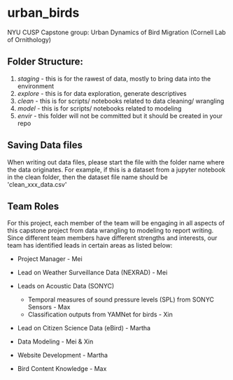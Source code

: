 # urban_birds
NYU CUSP Capstone group: Urban Dynamics of Bird Migration (Cornell Lab of Ornithology)

## Folder Structure:
1. *staging* - this is for the rawest of data, mostly to bring data into the environment
2. *explore* - this is for data exploration, generate descriptives
3. *clean* - this is for scripts/ notebooks related to data cleaning/ wrangling
4. *model* - this is for scripts/ notebooks related to modeling
5. *envir* - this folder will not be committed but it should be created in your repo

## Saving Data files
When writing out data files, please start the file with the folder name where the data originates. For example, if this is a dataset from a jupyter notebook in the clean folder, then the dataset file name should be 'clean_xxx_data.csv'

## Team Roles
For this project, each member of the team will be engaging in all aspects of this capstone project from data wrangling to modeling to report writing. Since different team members have different strengths and interests, our team has identified leads in certain areas as listed below:

- Project Manager - Mei
- Lead on Weather Surveillance Data (NEXRAD) - Mei
- Leads on Acoustic Data (SONYC)

    - Temporal measures of sound pressure levels (SPL) from SONYC Sensors - Max
    - Classification outputs from YAMNet for birds - Xin

- Lead on Citizen Science Data (eBird) - Martha
- Data Modeling - Mei & Xin
- Website Development - Martha
- Bird Content Knowledge - Max


